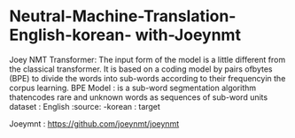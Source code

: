 # Neutral-Machine-Translation- English-korean- with-Joeynmt

Joey NMT Transformer: The input form of the model  is a little different from the classical transformer. 
                     It is based on a coding model by pairs ofbytes (BPE) to divide the words into sub-words according to their frequencyin the corpus learning. 
  BPE Model : is a sub-word segmentation algorithm thatencodes rare and unknown words as sequences of sub-word units
dataset : English :source: 
          -korean : target

Joeymnt : https://github.com/joeynmt/joeynmt

